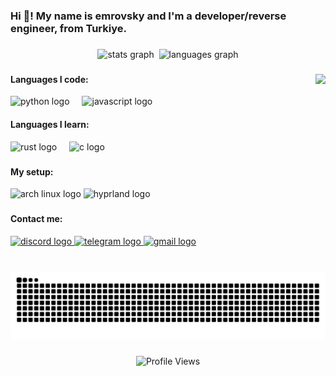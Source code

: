 <h3 align="left">Hi 👋! My name is emrovsky and I'm a developer/reverse engineer, from Turkiye.</h3>

###

<div align="center">
<img src="https://github-readme-stats-sigma-five.vercel.app/api?username=notemrovsky&hide_title=false&hide_rank=false&show_icons=true&include_all_commits=true&count_private=true&disable_animations=false&theme=dracula&locale=en&hide_border=false" height="150" alt="stats graph" />&nbsp;&nbsp;<img src="https://github-readme-stats-sigma-five.vercel.app/api/top-langs?username=notemrovsky&locale=en&hide_title=false&layout=compact&card_width=320&langs_count=5&theme=dracula&hide_border=false" height="150" alt="languages graph" />
</div>

###

<img align="right" height="150" src="https://media1.tenor.com/m/qLbtMtPHOXMAAAAd/bocchi-bocchi-the-rock.gif"  />

###

<div align="left">
  <h4>Languages I code:</h4>
  <img src="https://cdn.jsdelivr.net/gh/devicons/devicon/icons/python/python-original.svg" height="30" alt="python logo"  />
  <img width="12" />
  <img src="https://cdn.jsdelivr.net/gh/devicons/devicon/icons/javascript/javascript-original.svg" height="30" alt="javascript logo"  />
</div>

<div align="left">
  <h4>Languages I learn:</h4>
  <img src="https://cdn.jsdelivr.net/gh/devicons/devicon/icons/rust/rust-original.svg" height="30" alt="rust logo"  />
  <img width="12" />
  <img src="https://cdn.jsdelivr.net/gh/devicons/devicon/icons/c/c-original.svg" height="30" alt="c logo"  />
</div>

###

<div align="left">
  <h4>My setup:</h4>
  <img src="https://img.shields.io/static/v1?message=Arch%20Linux&logo=archlinux&label=&color=1793D1&logoColor=white&labelColor=&style=for-the-badge" height="35" alt="arch linux logo"  />
  <img src="https://img.shields.io/static/v1?message=Hyprland&logo=hyprland&label=&color=58E1FF&logoColor=black&labelColor=&style=for-the-badge" height="35" alt="hyprland logo"  />
</div>

###

<div align="left">
  <h4>Contact me:</h4>
  <a href="https://discordapp.com/users/510174958270545920" target="_blank">
    <img src="https://img.shields.io/static/v1?message=Discord&logo=discord&label=&color=7289DA&logoColor=white&labelColor=&style=for-the-badge" height="35" alt="discord logo"  />
  </a>
  <a href="https://t.me/Emrovsky" target="_blank">
    <img src="https://img.shields.io/static/v1?message=Telegram&logo=telegram&label=&color=2CA5E0&logoColor=white&labelColor=&style=for-the-badge" height="35" alt="telegram logo"  />
  </a>
  <a href="mailto:eemrovsky@proton.me" target="_blank">
    <img src="https://img.shields.io/static/v1?message=proton&logo=gmail&label=&color=764BFF&logoColor=white&labelColor=&style=for-the-badge" height="35" alt="gmail logo"  />
  </a>
</div>

###

<br clear="both">

<img src="https://raw.githubusercontent.com/notemrovsky/notemrovsky/output/snake.svg" alt="Snake animation" />

###

<div align="center">
  <img src="https://komarev.com/ghpvc/?username=notemrovsky&style=for-the-badge&color=brightgreen" alt="Profile Views" />
</div>
